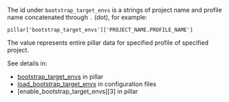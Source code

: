 
The id under `bootstrap_target_envs` is a strings of project name and profile
name concatenated through `.` (dot), for example:
```
pillar['bootstrap_target_envs']['PROJECT_NAME.PROFILE_NAME']
```

The value represents entire pillar data for specified profile of specified
project.

See details in:
* [bootstrap_target_envs][1] in pillar
* [load_bootstrap_target_envs][2] in configuration files
* [enable_bootstrap_target_envs][3] in pillar

[1]: docs/pillars/common/bootstrap_target_envs/readme.md
[2]: docs/configs/common/this_system_keys/load_bootstrap_target_envs/readme.md

